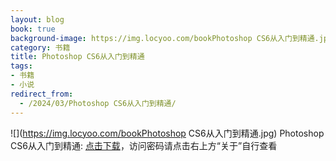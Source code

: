 ```yaml
---
layout: blog
book: true
background-image: https://img.locyoo.com/bookPhotoshop CS6从入门到精通.jpg
category: 书籍
title: Photoshop CS6从入门到精通
tags:
- 书籍
- 小说
redirect_from:
  - /2024/03/Photoshop CS6从入门到精通/
---
```

![](https://img.locyoo.com/bookPhotoshop CS6从入门到精通.jpg)
Photoshop CS6从入门到精通: <a name = "ref1" href="https://url18.ctfile.com/f/50983618-1439915578-91baf7?p=3619">点击下载</a>，访问密码请点击右上方“关于”自行查看